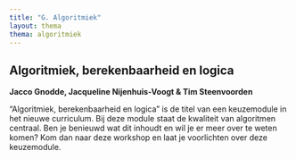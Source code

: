 ```yaml
---
title: "G. Algoritmiek"
layout: thema
thema: algoritmiek
---
```


## Algoritmiek, berekenbaarheid en logica

**Jacco Gnodde, Jacqueline Nijenhuis-Voogt & Tim Steenvoorden**

“Algoritmiek, berekenbaarheid en logica” is de titel van een keuzemodule in het nieuwe curriculum. Bij deze module staat de kwaliteit van algoritmen centraal. Ben je benieuwd wat dit inhoudt en wil je er meer over te weten komen? Kom dan naar deze workshop en laat je voorlichten over deze keuzemodule.
